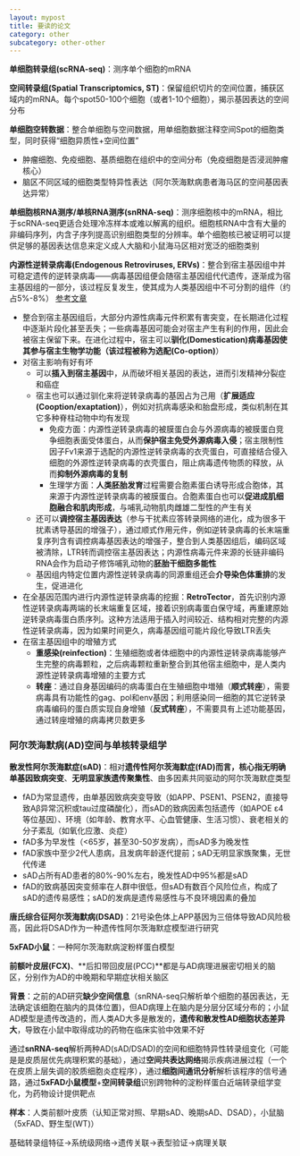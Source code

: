 ```yaml
---
layout: mypost
title: 要读的论文
category: other
subcategory: other-other
---
```



<!-- more -->

**单细胞转录组(scRNA-seq)**：测序单个细胞的mRNA

**空间转录组(Spatial Transcriptomics, ST)**：保留组织切片的空间位置，捕获区域内的mRNA。每个spot50-100个细胞（或者1-10个细胞），揭示基因表达的空间分布

**单细胞空转数据**：整合单细胞与空间数据，用单细胞数据注释空间Spot的细胞类型，同时获得“细胞异质性+空间位置”
- 肿瘤细胞、免疫细胞、基质细胞在组织中的空间分布（免疫细胞是否浸润肿瘤核心）
- 脑区不同区域的细胞类型特异性表达（阿尔茨海默病患者海马区的空间基因表达异常）

**单细胞核RNA测序/单核RNA测序(snRNA-seq)**：测序细胞核中的mRNA，相比于scRNA-seq更适合处理冷冻样本或难以解离的组织。细胞核RNA中含有大量的非编码序列，内含子序列提高识别细胞类型的分辨率。单个细胞核已被证明可以提供足够的基因表达信息来定义成人大脑和小鼠海马区相对宽泛的细胞类别

**内源性逆转录病毒(Endogenous Retroviruses, ERVs)**：整合到宿主基因组中并可稳定遗传的逆转录病毒——病毒基因组便会随宿主基因组代代遗传，逐渐成为宿主基因组的一部分，该过程反复发生，使其成为人类基因组中不可分割的组件（约占5%-8%）   [参考文章](https://zhuanlan.zhihu.com/p/602313653)
- 整合到宿主基因组后，大部分内源性病毒元件积累有害突变，在长期进化过程中逐渐片段化甚至丢失；一些病毒基因可能会对宿主产生有利的作用，因此会被宿主保留下来。在进化过程中，宿主可以**驯化(Domestication)**病毒基因使其参与宿主生物学功能（该过程被称为**选配(Co-option)**）
- 对宿主影响有好有坏
  - 可以**插入到宿主基因**中，从而破坏相关基因的表达，进而引发精神分裂症和癌症
  - 宿主也可以通过驯化来将逆转录病毒的基因占为己用（**扩展适应(Cooption/exaptation)**），例如对抗病毒感染和胎盘形成，类似机制在其它多种脊柱动物中均有发现
    - 免疫方面：内源性逆转录病毒的被膜蛋白会与外源病毒的被膜蛋白竞争细胞表面受体蛋白，从而**保护宿主免受外源病毒入侵**；宿主限制性因子Fv1来源于选配的内源性逆转录病毒的衣壳蛋白，可直接结合侵入细胞的外源性逆转录病毒的衣壳蛋白，阻止病毒遗传物质的释放，从而**抑制外源病毒的复制**
    - 生理学方面：**人类胚胎发育**过程需要合胞素蛋白诱导形成合胞体，其来源于内源性逆转录病毒的被膜蛋白。合胞素蛋白也可以**促进成肌细胞融合和肌肉形成**，与哺乳动物肌肉雌雄二型性的产生有关
  - 还可以**调控宿主基因表达**（参与干扰素应答转录网络的进化，成为很多干扰素诱导基因的增强子），通过顺式作用元件，例如逆转录病毒的长末端重复序列含有调控病毒基因表达的增强子，整合到人类基因组后，编码区域被清除，LTR转而调控宿主基因表达；内源性病毒元件来源的长链非编码RNA会作为启动子修饰哺乳动物的**胚胎干细胞多能性**
  - 基因组内特定位置内源性逆转录病毒的同源重组还会**介导染色体重排**的发生，促进进化
- 在全基因范围内进行内源性逆转录病毒的挖掘：**RetroTector**，首先识别内源性逆转录病毒两端的长末端重复区域，接着识别病毒蛋白保守域，再重建原始逆转录病毒蛋白质序列。这种方法适用于插入时间较近、结构相对完整的内源性逆转录病毒，因为如果时间更久，病毒基因组可能片段化导致LTR丢失
- 在宿主基因组中的增殖方式
  - **重感染(reinfection)**：生殖细胞或者体细胞中的内源性逆转录病毒能够产生完整的病毒颗粒，之后病毒颗粒重新整合到其他宿主细胞中，是人类内源性逆转录病毒增殖的主要方式
  - **转座**：通过自身基因编码的病毒蛋白在生殖细胞中増殖（**顺式转座**），需要病毒具有功能性的gag、pol和env基因；利用感染同一细胞的其它逆转录病毒编码的蛋白质实现自身增殖（**反式转座**），不需要具有上述功能基因，通过转座增殖的病毒拷贝数更多

### 阿尔茨海默病(AD)空间与单核转录组学

**散发性阿尔茨海默症(sAD)**：相对**遗传性阿尔茨海默症(fAD)**而言，核心指**无明确单基因致病突变**、**无明显家族遗传聚集性**、由多因素共同驱动的阿尔茨海默症类型
- fAD为常显遗传，由单基因致病突变导致（如APP、PSEN1、PSEN2，直接导致Aβ异常沉积或tau过度磷酸化），而sAD的致病因素包括遗传（如APOE ε4等位基因）、环境（如年龄、教育水平、心血管健康、生活习惯）、衰老相关的分子紊乱（如氧化应激、炎症）
- fAD多为早发性（<65岁，甚至30-50岁发病），而sAD多为晚发性
- fAD家族中至少2代人患病，且发病年龄逐代提前；sAD无明显家族聚集，无世代传递
- sAD占所有AD患者的80%-90%左右，晚发性AD中95%都是sAD
- fAD的致病基因突变频率在人群中很低，但sAD有数百个风险位点，构成了sAD的遗传易感性；sAD的发病是遗传易感性与不良环境因素的叠加

**唐氏综合征阿尔茨海默病(DSAD)**：21号染色体上APP基因为三倍体导致AD风险极高，因此将DSAD作为一种遗传性阿尔茨海默症模型进行研究

**5xFAD小鼠**：一种阿尔茨海默病淀粉样蛋白模型

**前额叶皮层(FCX)**、**后扣带回皮层(PCC)**都是与AD病理进展密切相关的脑区，分别作为AD的中晚期和早期症状相关脑区

**背景**：之前的AD研究**缺少空间信息**（snRNA-seq只解析单个细胞的基因表达，无法确定该细胞在脑内的具体位置)，但AD病理上在脑内是分层分区域分布的；小鼠AD模型是遗传改造的，而人类AD大多是散发的，**遗传和散发性AD细胞状态差异大**，导致在小鼠中取得成功的药物在临床实验中效果不好

通过**snRNA-seq**解析两种AD(sAD/DSAD)的空间和细胞特异性转录组变化（可能是是皮质层优先病理积累的基础），通过**空间共表达网络**揭示疾病进展过程（一个在皮质上层失调的胶质细胞炎症程序），通过**细胞间通讯分析**解析该程序的信号通路，通过**5xFAD小鼠模型**+**空间转录组**识别跨物种的淀粉样蛋白近端转录组学变化，为药物设计提供靶点

**样本**：人类前额叶皮质（认知正常对照、早期sAD、晚期sAD、DSAD），小鼠脑（5xFAD、野生型(WT)）

基础转录组特征→系统级网络→遗传关联→表型验证→病理关联

